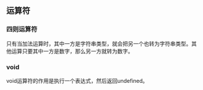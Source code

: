 ## 运算符

### 四则运算符

  只有当加法运算时，其中一方是字符串类型，就会把另一个也转为字符串类型。其他运算只要其中一方是数字，那么另一方就转为数字。

### void

  void运算符的作用是执行一个表达式，然后返回undefined。

